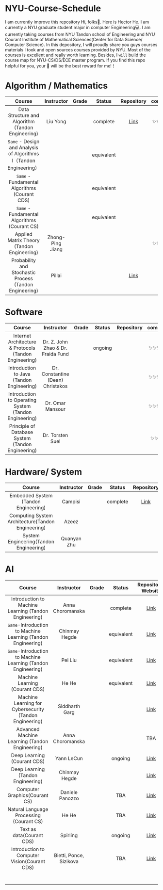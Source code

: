 # NYU-Course-Schedule

 I am currently improve this repository
 Hi, folks👋. Here is Hector He. I am currently a NYU graduate student major in computer Engineering💻. 
 I am currently taking courses from NYU Tandon school of Engineering and NYU Courant Institute of Mathematical Sciences(Center for Data Science/ Computer Science).
 In this depository, I will proudly share you guys courses materials I took and open sources courses provided by NYU. Most of the courses is excellent and really worth learning.
 Besides, I `will` build the course map for NYU-CS/DS/ECE master program. 
 If you find this repo helpful for you, your 🌟 will be the best reward for me!！

# Algorithm / Mathematics 

|                  Course                  | Instructor | Grade |   Status   |                Repository                | comment |
| :--------------------------------------: | :--------: | :---: | :--------: | :--------------------------------------: | :-----: |
| Data Structure and Algorithm (Tandon Engineering) |  Liu Yong  |       |  complete  | [Link](https://github.com/HectorHHZ/DSA) |  ✨✨✨✨✨  |
| `Same` - Design and Analysis of Algorithms I（Tandon Engineering） |            |       | equivalent |                                          |         |
| `Same` - Fundamental Algorithms (Courant CDS) |            |       | equivalent |                                          |         |
| `Same` - Fundamental Algorithms (Courant CS) |            |       | equivalent |                                          |         |
| Applied Matrix Theory (Tandon Engineering) |  Zhong-Ping Jiang  |       |         |                        |  ✨✨✨✨✨  |
| Probability and Stochastic Process (Tandon Engineering)| Pillai |      |          | [Link](http://www.mhhe.com/engcs/electrical/papoulis/ippt.mhtml) |          | 



# Software

|                  Course                  |             Instructor              | Grade | Status  | Repository | comment |
| :--------------------------------------: | :---------------------------------: | :---: | :-----: | :--------: | :-----: |
| Internet Architecture & Protocols (Tandon Engineering) | Dr. Z. John Zhao &  Dr. Fraida Fund |       | ongoing |            |  ✨✨✨✨✨  |
| Introduction to Java (Tandon Engineering) |  Dr. Constantine (Dean) Christakos  |       |         |            |  ✨✨✨✨✨  |
| Introduction to Operating System (Tandon Engineering) |          Dr. Omar Mansour           |       |         |            |  ✨✨✨✨✨  |
| Principle of Database System (Tandon Engineering) |          Dr. Torsten Suel           |       |         |            |  ✨✨✨✨   |



# Hardware/ System

|                Course                | Instructor  | Grade |  Status  |                Repository                | comment |
| :----------------------------------: | :---------: | :---: | :------: | :--------------------------------------: | :-----: |
| Embedded System (Tandon Engineering) |   Campisi   |       | complete | [Link](https://github.com/HectorHHZ/RealTime_EmbeddedSystem) |   ✨✨✨   |
|    Computing System Architecture(Tandon Engineering)     |    Azeez    |       |          |                                          |   ✨✨✨   |
|          System Engineering(Tandon Engineering)          | Quanyan Zhu |       |          |                                          |  ✨✨✨✨✨  |



# AI

|                  Course                  |       Instructor        | Grade |   Status   |           Repository/ Website            | comment |
| :--------------------------------------: | :---------------------: | :---: | :--------: | :--------------------------------------: | :-----: |
| Introduction to Machine Learning (Tandon Engineering) |    Anna Choromanska     |       |  complete  | [Link](https://github.com/HectorHHZ/Intro-to-ML) |  ✨✨✨✨   |
| `Same`-Introduction to Machine Learning (Tandon Engineering) |      Chinmay Hegde      |       | equivalent | [Link](https://chinmayhegde.github.io/introml-notes-sp2020) |  ✨✨✨✨✨  |
| `Same`-Introduction to Machine Learning (Tandon Engineering) |         Pei Liu         |       | equivalent | [Link](https://github.com/pliugithub/MachineLearning) |  ✨✨✨✨   |
|      Machine Learning (Courant CDS)      |          He He          |       | equivalent | [Link](https://nyu-ds1003.github.io/spring2021/#home) |  ✨✨✨✨✨  |
| Machine Learning for Cybersecurity (Tandon Engineering) |     Siddharth Garg      |       |            | [Link](https://wp.nyu.edu/ensure_group/el-gy-9163-machine-learning-for-cyber-security/) |  ✨✨✨✨   |
| Advanced Machine Learning (Tandon Engineering) |    Anna Choromanska     |       |            |                   TBA                    |  ✨✨✨✨✨  |
|       Deep Learning (Courant CDS)        |       Yann LeCun        |       |  ongoing   | [Link](https://cds.nyu.edu/deep-learning/) |  ✨✨✨✨✨  |
|    Deep Learning (Tandon Engineering)    |      Chinmay Hegde      |       |            | [Link](https://chinmayhegde.github.io/dl-notes/) |  ✨✨✨✨✨  |
|      Computer Graphics(Courant CS)       |     Daniele Panozzo     |       |    TBA     | [Link](https://github.com/danielepanozzo/cg) |         |
| Natural Language Processing (Courant CS) |          He He          |       |    TBA     | [Link](https://hhexiy.github.io/nlp/2021/schedule.html) |         |
|        Text as data(Courant CDS)         |        Spirling         |       |  ongoing   | [Link](https://github.com/ArthurSpirling/text-as-data-class-spring2021) |         |
| Introduction to Computer Vision(Courant CDS) | Bietti, Ponce, Sizikova |       |    TBA     | [Link](https://mtrager.github.io/introCV-fall2019/) |         |
|                                          |                         |       |            |                                          |         |
|                                          |                         |       |            |                                          |         |
|                                          |                         |       |            |                                          |         |
|                                          |                         |       |            |                                          |         |
|                                          |                         |       |            |                                          |         |
|                                          |                         |       |            |                                          |         |
|                                          |                         |       |            |                                          |         |




